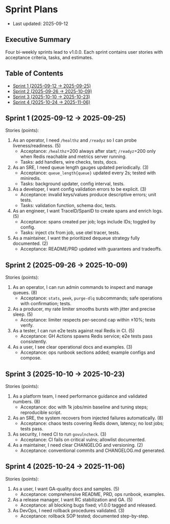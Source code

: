 # Sprint Plans

- Last updated: 2025-09-12

## Executive Summary

Four bi-weekly sprints lead to v1.0.0. Each sprint contains user stories with acceptance criteria, tasks, and estimates.

## Table of Contents

- [Sprint 1 (2025-09-12 → 2025-09-25)](#sprint-1-2025-09-12--2025-09-25)
- [Sprint 2 (2025-09-26 → 2025-10-09)](#sprint-2-2025-09-26--2025-10-09)
- [Sprint 3 (2025-10-10 → 2025-10-23)](#sprint-3-2025-10-10--2025-10-23)
- [Sprint 4 (2025-10-24 → 2025-11-06)](#sprint-4-2025-10-24--2025-11-06)

## Sprint 1 (2025-09-12 → 2025-09-25)

Stories (points):

1) As an operator, I need `/healthz` and `/readyz` so I can probe liveness/readiness. (5)
   - Acceptance: `/healthz`=200 always after start; `/readyz`=200 only when Redis reachable and metrics server running.
   - Tasks: add handlers, wire checks, tests, docs.
2) As an SRE, I need queue length gauges updated periodically. (3)
   - Acceptance: `queue_length{queue}` updated every 2s; tested with miniredis.
   - Tasks: background updater, config interval, tests.
3) As a developer, I want config validation errors to be explicit. (3)
   - Acceptance: invalid keys/values produce descriptive errors; unit tests.
   - Tasks: validation function, schema doc, tests.
4) As an engineer, I want TraceID/SpanID to create spans and enrich logs. (5)
   - Acceptance: spans created per job; logs include IDs; toggled by config.
   - Tasks: inject ctx from job, use otel tracer, tests.
5) As a maintainer, I want the prioritized dequeue strategy fully documented. (2)
   - Acceptance: README/PRD updated with guarantees and tradeoffs.

## Sprint 2 (2025-09-26 → 2025-10-09)

Stories (points):

1) As an operator, I can run admin commands to inspect and manage queues. (8)
   - Acceptance: `stats`, `peek`, `purge-dlq` subcommands; safe operations with confirmation; tests.
2) As a producer, my rate limiter smooths bursts with jitter and precise sleep. (5)
   - Acceptance: limiter respects per-second cap within ±10%; tests verify.
3) As a tester, I can run e2e tests against real Redis in CI. (5)
   - Acceptance: GH Actions spawns Redis service; e2e tests pass consistently.
4) As a user, I see clear operational docs and examples. (3)
   - Acceptance: ops runbook sections added; example configs and compose.

## Sprint 3 (2025-10-10 → 2025-10-23)

Stories (points):

1) As a platform team, I need performance guidance and validated numbers. (8)
   - Acceptance: doc with 1k jobs/min baseline and tuning steps; reproducible script.
2) As an SRE, the system recovers from injected failures automatically. (8)
   - Acceptance: chaos tests covering Redis down, latency; no lost jobs; tests pass.
3) As security, I need CI to run `govulncheck`. (3)
   - Acceptance: CI fails on critical vulns; allowlist documented.
4) As a maintainer, I need clear CHANGELOG and versioning. (2)
   - Acceptance: conventional commits and CHANGELOG.md generated.

## Sprint 4 (2025-10-24 → 2025-11-06)

Stories (points):

1) As a user, I want GA-quality docs and samples. (5)
   - Acceptance: comprehensive README, PRD, ops runbook, examples.
2) As a release manager, I want RC stabilization and GA. (5)
   - Acceptance: all blocking bugs fixed; v1.0.0 tagged and released.
3) As DevOps, I need rollback procedures validated. (3)
   - Acceptance: rollback SOP tested; documented step-by-step.
